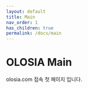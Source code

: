 ```yaml
---
layout: default
title: Main
nav_order: 1
has_children: true
permalink: /docs/main
---
```


# OLOSIA Main

olosia.com 접속 첫 페이지 입니다.
